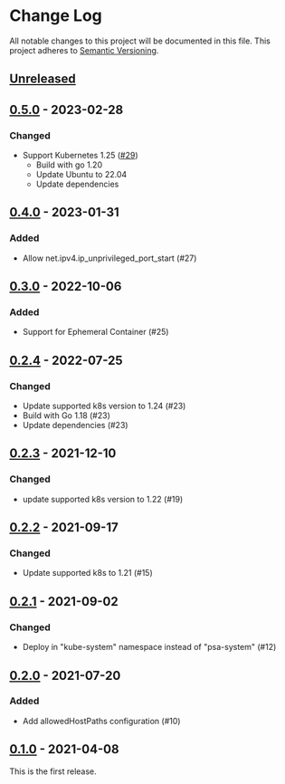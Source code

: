 # Change Log

All notable changes to this project will be documented in this file.
This project adheres to [Semantic Versioning](http://semver.org/).

## [Unreleased]

## [0.5.0] - 2023-02-28

### Changed

- Support Kubernetes 1.25 ([#29](https://github.com/cybozu-go/pod-security-admission/pull/29))
    - Build with go 1.20
    - Update Ubuntu to 22.04
    - Update dependencies

## [0.4.0] - 2023-01-31

### Added

- Allow net.ipv4.ip_unprivileged_port_start (#27)

## [0.3.0] - 2022-10-06

### Added

- Support for Ephemeral Container (#25)

## [0.2.4] - 2022-07-25

### Changed

- Update supported k8s version to 1.24 (#23)
- Build with Go 1.18 (#23)
- Update dependencies (#23)

## [0.2.3] - 2021-12-10

### Changed

- update supported k8s version to 1.22 (#19)

## [0.2.2] - 2021-09-17

### Changed

- Update supported k8s to 1.21 (#15)

## [0.2.1] - 2021-09-02

### Changed

- Deploy in "kube-system" namespace instead of "psa-system" (#12)

## [0.2.0] - 2021-07-20

### Added

- Add allowedHostPaths configuration (#10)

## [0.1.0] - 2021-04-08

This is the first release.

[Unreleased]: https://github.com/cybozu-go/pod-security-admission/compare/v0.5.0...HEAD
[0.5.0]: https://github.com/cybozu-go/pod-security-admission/compare/v0.4.0...v0.5.0
[0.4.0]: https://github.com/cybozu-go/pod-security-admission/compare/v0.3.0...v0.4.0
[0.3.0]: https://github.com/cybozu-go/pod-security-admission/compare/v0.2.4...v0.3.0
[0.2.4]: https://github.com/cybozu-go/pod-security-admission/compare/v0.2.3...v0.2.4
[0.2.3]: https://github.com/cybozu-go/pod-security-admission/compare/v0.2.2...v0.2.3
[0.2.2]: https://github.com/cybozu-go/pod-security-admission/compare/v0.2.1...v0.2.2
[0.2.1]: https://github.com/cybozu-go/pod-security-admission/compare/v0.2.0...v0.2.1
[0.2.0]: https://github.com/cybozu-go/pod-security-admission/compare/v0.1.0...v0.2.0
[0.1.0]: https://github.com/cybozu-go/pod-security-admission/compare/1468d8fc5862faccd4c0444b1d7721798ffe6080...v0.1.0
